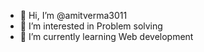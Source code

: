 - 👋 Hi, I’m @amitverma3011
- 👀 I’m interested in Problem solving
- 🌱 I’m currently learning Web development

<!---
amitverma3011/amitverma3011 is a ✨ special ✨ repository because its `README.md` (this file) appears on your GitHub profile.
You can click the Preview link to take a look at your changes.
--->
